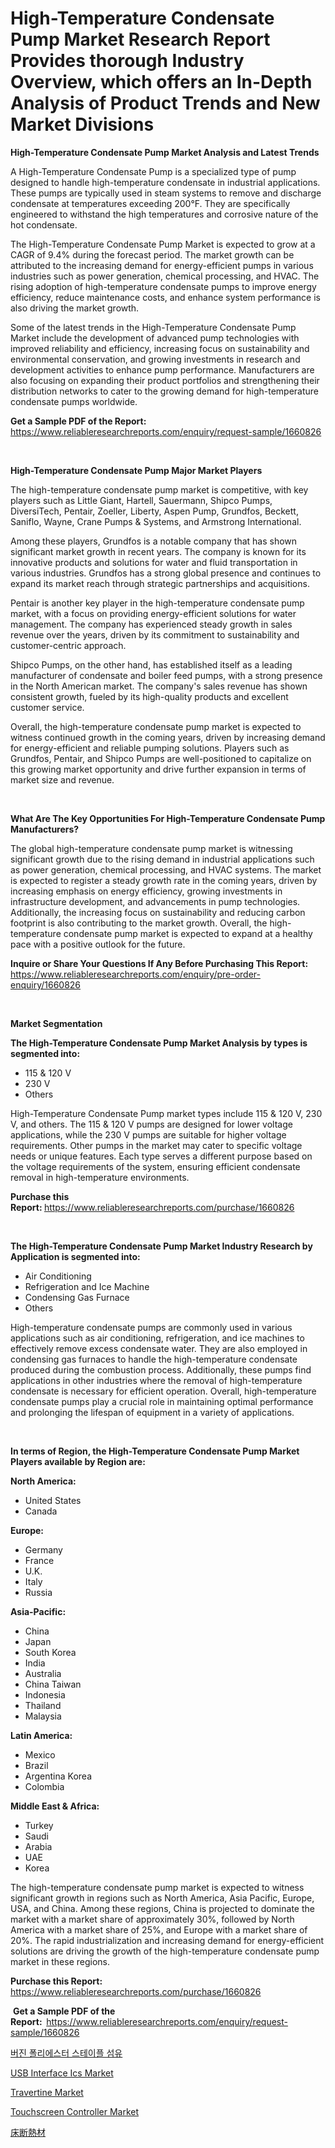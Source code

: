 <p><h1>High-Temperature Condensate Pump Market Research Report Provides thorough Industry Overview, which offers an In-Depth Analysis of Product Trends and New Market Divisions</h1></p><p><strong>High-Temperature Condensate Pump Market Analysis and Latest Trends</strong></p>
<p><p>A High-Temperature Condensate Pump is a specialized type of pump designed to handle high-temperature condensate in industrial applications. These pumps are typically used in steam systems to remove and discharge condensate at temperatures exceeding 200°F. They are specifically engineered to withstand the high temperatures and corrosive nature of the hot condensate.</p><p>The High-Temperature Condensate Pump Market is expected to grow at a CAGR of 9.4% during the forecast period. The market growth can be attributed to the increasing demand for energy-efficient pumps in various industries such as power generation, chemical processing, and HVAC. The rising adoption of high-temperature condensate pumps to improve energy efficiency, reduce maintenance costs, and enhance system performance is also driving the market growth.</p><p>Some of the latest trends in the High-Temperature Condensate Pump Market include the development of advanced pump technologies with improved reliability and efficiency, increasing focus on sustainability and environmental conservation, and growing investments in research and development activities to enhance pump performance. Manufacturers are also focusing on expanding their product portfolios and strengthening their distribution networks to cater to the growing demand for high-temperature condensate pumps worldwide.</p></p>
<p><strong>Get a Sample PDF of the Report:&nbsp;</strong> <a href="https://www.reliableresearchreports.com/enquiry/request-sample/1660826">https://www.reliableresearchreports.com/enquiry/request-sample/1660826</a></p>
<p>&nbsp;</p>
<p><strong>High-Temperature Condensate Pump Major Market Players</strong></p>
<p><p>The high-temperature condensate pump market is competitive, with key players such as Little Giant, Hartell, Sauermann, Shipco Pumps, DiversiTech, Pentair, Zoeller, Liberty, Aspen Pump, Grundfos, Beckett, Saniflo, Wayne, Crane Pumps & Systems, and Armstrong International.</p><p>Among these players, Grundfos is a notable company that has shown significant market growth in recent years. The company is known for its innovative products and solutions for water and fluid transportation in various industries. Grundfos has a strong global presence and continues to expand its market reach through strategic partnerships and acquisitions.</p><p>Pentair is another key player in the high-temperature condensate pump market, with a focus on providing energy-efficient solutions for water management. The company has experienced steady growth in sales revenue over the years, driven by its commitment to sustainability and customer-centric approach.</p><p>Shipco Pumps, on the other hand, has established itself as a leading manufacturer of condensate and boiler feed pumps, with a strong presence in the North American market. The company's sales revenue has shown consistent growth, fueled by its high-quality products and excellent customer service.</p><p>Overall, the high-temperature condensate pump market is expected to witness continued growth in the coming years, driven by increasing demand for energy-efficient and reliable pumping solutions. Players such as Grundfos, Pentair, and Shipco Pumps are well-positioned to capitalize on this growing market opportunity and drive further expansion in terms of market size and revenue.</p></p>
<p>&nbsp;</p>
<p><strong>What Are The Key Opportunities For High-Temperature Condensate Pump Manufacturers?</strong></p>
<p><p>The global high-temperature condensate pump market is witnessing significant growth due to the rising demand in industrial applications such as power generation, chemical processing, and HVAC systems. The market is expected to register a steady growth rate in the coming years, driven by increasing emphasis on energy efficiency, growing investments in infrastructure development, and advancements in pump technologies. Additionally, the increasing focus on sustainability and reducing carbon footprint is also contributing to the market growth. Overall, the high-temperature condensate pump market is expected to expand at a healthy pace with a positive outlook for the future.</p></p>
<p><strong>Inquire or Share Your Questions If Any Before Purchasing This Report:</strong> <a href="https://www.reliableresearchreports.com/enquiry/pre-order-enquiry/1660826">https://www.reliableresearchreports.com/enquiry/pre-order-enquiry/1660826</a></p>
<p>&nbsp;</p>
<p><strong>Market Segmentation</strong></p>
<p><strong>The High-Temperature Condensate Pump Market Analysis by types is segmented into:</strong></p>
<p><ul><li>115 & 120 V</li><li>230 V</li><li>Others</li></ul></p>
<p><p>High-Temperature Condensate Pump market types include 115 & 120 V, 230 V, and others. The 115 & 120 V pumps are designed for lower voltage applications, while the 230 V pumps are suitable for higher voltage requirements. Other pumps in the market may cater to specific voltage needs or unique features. Each type serves a different purpose based on the voltage requirements of the system, ensuring efficient condensate removal in high-temperature environments.</p></p>
<p><strong>Purchase this Report:&nbsp;</strong><a href="https://www.reliableresearchreports.com/purchase/1660826">https://www.reliableresearchreports.com/purchase/1660826</a></p>
<p>&nbsp;</p>
<p><strong>The High-Temperature Condensate Pump Market Industry Research by Application is segmented into:</strong></p>
<p><ul><li>Air Conditioning</li><li>Refrigeration and Ice Machine</li><li>Condensing Gas Furnace</li><li>Others</li></ul></p>
<p><p>High-temperature condensate pumps are commonly used in various applications such as air conditioning, refrigeration, and ice machines to effectively remove excess condensate water. They are also employed in condensing gas furnaces to handle the high-temperature condensate produced during the combustion process. Additionally, these pumps find applications in other industries where the removal of high-temperature condensate is necessary for efficient operation. Overall, high-temperature condensate pumps play a crucial role in maintaining optimal performance and prolonging the lifespan of equipment in a variety of applications.</p></p>
<p>&nbsp;</p>
<p><strong>In terms of Region, the High-Temperature Condensate Pump Market Players available by Region are:</strong></p>
<p>
    <p> <strong> North America: </strong>
        <ul>
            <li>United States</li>
            <li>Canada</li>
        </ul>
        </p> 
    <p> <strong> Europe: </strong>
        <ul>
            <li>Germany</li>
            <li>France</li>
            <li>U.K.</li>
            <li>Italy</li>
            <li>Russia</li>
        </ul>
        </p> 
    <p> <strong> Asia-Pacific: </strong>
        <ul>
            <li>China</li>
            <li>Japan</li>
            <li>South Korea</li>
            <li>India</li>
            <li>Australia</li>
            <li>China Taiwan</li>
            <li>Indonesia</li>
            <li>Thailand</li>
            <li>Malaysia</li>
        </ul>
        </p> 
    <p> <strong> Latin America: </strong>
        <ul>
            <li>Mexico</li>
            <li>Brazil</li>
            <li>Argentina Korea</li>
            <li>Colombia</li>
        </ul>
        </p> 
    <p> <strong> Middle East & Africa: </strong>
        <ul>
            <li>Turkey</li>
            <li>Saudi</li>
            <li>Arabia</li>
            <li>UAE</li>
            <li>Korea</li>
        </ul>
    </p>
    </p>
<p><p>The high-temperature condensate pump market is expected to witness significant growth in regions such as North America, Asia Pacific, Europe, USA, and China. Among these regions, China is projected to dominate the market with a market share of approximately 30%, followed by North America with a market share of 25%, and Europe with a market share of 20%. The rapid industrialization and increasing demand for energy-efficient solutions are driving the growth of the high-temperature condensate pump market in these regions.</p></p>
<p><strong>Purchase this Report: </strong><a href="https://www.reliableresearchreports.com/purchase/1660826">https://www.reliableresearchreports.com/purchase/1660826</a></p>
<p>&nbsp;<strong>Get a Sample PDF of the Report:&nbsp;&nbsp;</strong><a href="https://www.reliableresearchreports.com/enquiry/request-sample/1660826">https://www.reliableresearchreports.com/enquiry/request-sample/1660826</a></p>
<p><strong></strong></p>
<p><p><a href="https://medium.com/@cdxynbcyiw5198/%EB%B2%84%EC%A7%84-%ED%8F%B4%EB%A6%AC%EC%97%90%EC%8A%A4%ED%84%B0-%EC%8A%A4%ED%85%8C%EC%9D%B4%ED%94%8C-%EC%84%AC%EC%9C%A0-%EC%8B%9C%EC%9E%A5-%EA%B7%9C%EB%AA%A8%EB%8A%94-%EA%B8%80%EB%A1%9C%EB%B2%8C-%EC%82%B0%EC%97%85%EC%97%90%EC%84%9C-%EC%B5%9C%EA%B3%A0%EC%9D%98-%EB%A7%88%EC%BC%80%ED%8C%85-%EC%B1%84%EB%84%90%EC%9D%84-%EB%82%98%ED%83%80%EB%83%85%EB%8B%88%EB%8B%A4-1e55157f5bbd">버진 폴리에스터 스테이플 섬유</a></p><p><a href="https://boundless-drawbridge-702.notion.site/USB-Interface-Ics-Market-Size-Reflecting-a-Forecast-Till-2031-Market-By-Type-By-Application-and-By-b3d19372ade24d59bea748ba43c77ef8">USB Interface Ics Market</a></p><p><a href="https://view.publitas.com/reportprime-1/travertine-market-offers-provide-insightful-data-for-the-time-period-from-2024-to-2031-and-also-provide-analysis-based-on-application-type-and-region/">Travertine Market</a></p><p><a href="https://natural-crush-b99.notion.site/Touchscreen-Controller-Market-Provides-Detailed-Segmentation-of-this-Market-based-on-Type-Applicati-1ed42d54724a4fba8d41bb3b7467aedf">Touchscreen Controller Market</a></p><p><a href="https://medium.com/@aliciahaley1989/%E5%BA%8A%E6%96%AD%E7%86%B1%E6%9D%90%E5%B8%82%E5%A0%B4%E6%8C%87%E6%A8%99%E3%81%AE%E8%A7%A3%E8%AA%AD-%E5%B8%82%E5%A0%B4%E3%82%B7%E3%82%A7%E3%82%A2-%E3%83%88%E3%83%AC%E3%83%B3%E3%83%89-%E6%88%90%E9%95%B7%E3%83%91%E3%82%BF%E3%83%BC%E3%83%B3-321013c44f82">床断熱材</a></p></p>